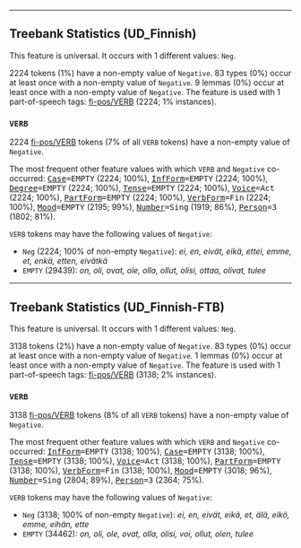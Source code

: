 

--------------------------------------------------------------------------------

## Treebank Statistics (UD_Finnish)

This feature is universal.
It occurs with 1 different values: `Neg`.

2224 tokens (1%) have a non-empty value of `Negative`.
83 types (0%) occur at least once with a non-empty value of `Negative`.
9 lemmas (0%) occur at least once with a non-empty value of `Negative`.
The feature is used with 1 part-of-speech tags: [fi-pos/VERB]() (2224; 1% instances).

### `VERB`

2224 [fi-pos/VERB]() tokens (7% of all `VERB` tokens) have a non-empty value of `Negative`.

The most frequent other feature values with which `VERB` and `Negative` co-occurred: <tt><a href="Case.html">Case</a>=EMPTY</tt> (2224; 100%), <tt><a href="InfForm.html">InfForm</a>=EMPTY</tt> (2224; 100%), <tt><a href="Degree.html">Degree</a>=EMPTY</tt> (2224; 100%), <tt><a href="Tense.html">Tense</a>=EMPTY</tt> (2224; 100%), <tt><a href="Voice.html">Voice</a>=Act</tt> (2224; 100%), <tt><a href="PartForm.html">PartForm</a>=EMPTY</tt> (2224; 100%), <tt><a href="VerbForm.html">VerbForm</a>=Fin</tt> (2224; 100%), <tt><a href="Mood.html">Mood</a>=EMPTY</tt> (2195; 99%), <tt><a href="Number.html">Number</a>=Sing</tt> (1919; 86%), <tt><a href="Person.html">Person</a>=3</tt> (1802; 81%).

`VERB` tokens may have the following values of `Negative`:

* `Neg` (2224; 100% of non-empty `Negative`): <em>ei, en, eivät, eikä, ettei, emme, et, enkä, etten, eivätkä</em>
* `EMPTY` (29439): <em>on, oli, ovat, ole, olla, ollut, olisi, ottaa, olivat, tulee</em>



--------------------------------------------------------------------------------

## Treebank Statistics (UD_Finnish-FTB)

This feature is universal.
It occurs with 1 different values: `Neg`.

3138 tokens (2%) have a non-empty value of `Negative`.
83 types (0%) occur at least once with a non-empty value of `Negative`.
1 lemmas (0%) occur at least once with a non-empty value of `Negative`.
The feature is used with 1 part-of-speech tags: [fi-pos/VERB]() (3138; 2% instances).

### `VERB`

3138 [fi-pos/VERB]() tokens (8% of all `VERB` tokens) have a non-empty value of `Negative`.

The most frequent other feature values with which `VERB` and `Negative` co-occurred: <tt><a href="InfForm.html">InfForm</a>=EMPTY</tt> (3138; 100%), <tt><a href="Case.html">Case</a>=EMPTY</tt> (3138; 100%), <tt><a href="Tense.html">Tense</a>=EMPTY</tt> (3138; 100%), <tt><a href="Voice.html">Voice</a>=Act</tt> (3138; 100%), <tt><a href="PartForm.html">PartForm</a>=EMPTY</tt> (3138; 100%), <tt><a href="VerbForm.html">VerbForm</a>=Fin</tt> (3138; 100%), <tt><a href="Mood.html">Mood</a>=EMPTY</tt> (3018; 96%), <tt><a href="Number.html">Number</a>=Sing</tt> (2804; 89%), <tt><a href="Person.html">Person</a>=3</tt> (2364; 75%).

`VERB` tokens may have the following values of `Negative`:

* `Neg` (3138; 100% of non-empty `Negative`): <em>ei, en, eivät, eikä, et, älä, eikö, emme, eihän, ette</em>
* `EMPTY` (34462): <em>on, oli, ole, ovat, olla, olisi, voi, ollut, olen, tulee</em>

